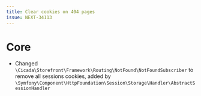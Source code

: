 ```yaml
---
title: Clear cookies on 404 pages
issue: NEXT-34113
---
```


# Core

* Changed `\Cicada\Storefront\Framework\Routing\NotFound\NotFoundSubscriber` to remove all sessions cookies, added by `\Symfony\Component\HttpFoundation\Session\Storage\Handler\AbstractSessionHandler`


